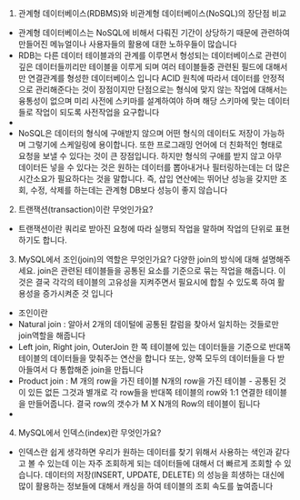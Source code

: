 1. 관계형 데이터베이스(RDBMS)와 비관계형 데이터베이스(NoSQL)의 장단점 비교

- 관계형 데이터베이스는 NoSQL에 비해서 다뤄진 기간이 상당하기 때문에 관련하여 만들어진 메뉴얼이나 사용자들의 활용에 대한 노하우들이 많습니다
- RDB는 다른 데이터 테이블과의 관계를 이루면서 형성되는 데이터베이스로 관련이 깊은 데이터들끼리만 테이블을 이루게 되며 여러 테이블들중 관련된 필드에 대해서만 연결관계를 형성한 데이터베이스 입니다 ACID 원칙에 따라서 데이터를 안정적으로 관리해준다는 것이 장점이지만 단점으로는 형식에 맞지 않는 작업에 대해서는 융통성이 없으며 미리 사전에 스키마를 설계하여야 하며 해당 스키마에 맞는 데이터들로 작업이 되도록 사전작업을 요구합니다
- 
- NoSQL은 데이터의 형식에 구애받지 않으며 어떤 형식의 데이터도 저장이 가능하며 그렇기에 스케일링에 용이합니다. 또한 프로그래밍 언어에 더 친화적인 형태로 요청을 보낼 수 있다는 것이 큰 장점입니다. 하지만 형식의 구애를 받지 않고 아무 데이터든 넣을 수 있다는 것은 원하는 데이터를 뽑아내거나 필터링하는데는 더 많은 시간소요가 필요하다는 것을 말합니다. 즉, 삽입 연산에는 뛰어난 성능을 갖지만 조회, 수정, 삭제를 하는데는 관계형 DB보다 성능이 좋지 않습니다


2. 트랜잭션(transaction)이란 무엇인가요?

- 트랜잭션이란 쿼리로 받아진 요청에 따라 실행되 작업을 말하며 작업의 단위로 표현하기도 합니다. 

3. MySQL에서 조인(join)의 역할은 무엇인가요? 다양한 join의 방식에 대해 설명해주세요.
join은 관련된 테이블들을 공통된 요소를 기준으로 묶는 작업을 해줍니다.
이것은 결국 각각의 테이블의 고유성을 지켜주면서 필요시에 합칠 수 있도록 하여 활용성을 증가시켜준 것 입니다
- 조인이란 
- Natural join : 알아서 2개의 데이털에 공통된 칼럼을 찾아서 일치하는 것들로만 join역할을 해줍니다
- Left join, Right join, OuterJoin 한 쪽 테이블에 있는 데이터들을 기준으로 반대쪽 테이블의 데이터들을 맞춰주는 연산을 합니다 또는, 양쪽 모두의 데이터들을 다 받아들여서 다 통합해준 join을 만듭니다
- Product join : M 개의 row을 가진 테이블 N개의 row을 가진 테이블 - 공통된 것이 있든 없든 그것과 별개로 각 row들을 반대쪽 테이블의 row와 1:1 연결한 테이블을 만들어줍니다. 결국 row의 갯수가 M X N개의 Row의 테이블이 됩니다
- 
4. MySQL에서 인덱스(index)란 무엇인가요?

- 인덱스란 쉽게 생각하면 우리가 원하는 데이터를 찾기 위해서 사용하는 색인과 같다고 볼 수 있는데 이는 자주 조회하게 되는 데이터들에 대해서 더 빠르게 조회할 수 있습니다.
데이터의 저장(INSERT, UPDATE, DELETE) 의 성능을 희생하는 대신에 많이 활용하는 정보들에 대해서 캐싱을 하여 테이블의 조회 속도를 높여줍니다
